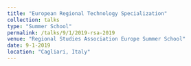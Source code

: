 ```yaml
---
title: "European Regional Technology Specialization"
collection: talks
type: "Summer School"
permalink: /talks/9/1/2019-rsa-2019
venue: "Regional Studies Association Europe Summer School"
date: 9-1-2019
location: "Cagliari, Italy"
---
```


